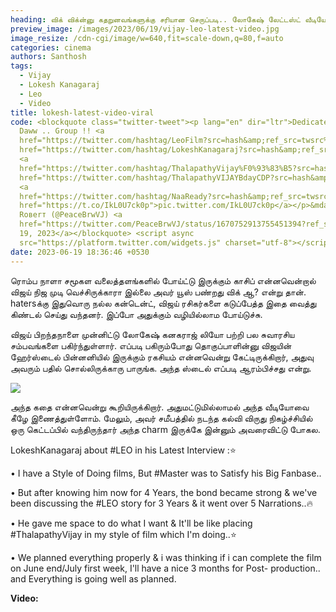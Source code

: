 ```yaml
---
heading: விக் விக்ன்னு கதறுனவங்களுக்கு சரியான செருப்படி.. லோகேஷ் லேட்டஸ்ட் வீடியோ வைரல்.
preview_image: /images/2023/06/19/vijay-leo-latest-video.jpg
image_resize: /cdn-cgi/image/w=640,fit=scale-down,q=80,f=auto
categories: cinema
authors: Santhosh
tags:
  - Vijay
  - Lokesh Kanagaraj
  - Leo
  - Video
title: lokesh-latest-video-viral
code: <blockquote class="twitter-tweet"><p lang="en" dir="ltr">Dedicated to Wig
  Daww .. Group !! <a
  href="https://twitter.com/hashtag/LeoFilm?src=hash&amp;ref_src=twsrc%5Etfw">#LeoFilm</a><a
  href="https://twitter.com/hashtag/LokeshKanagaraj?src=hash&amp;ref_src=twsrc%5Etfw">#LokeshKanagaraj</a>
  <a
  href="https://twitter.com/hashtag/ThalapathyVijay%F0%93%83%B5?src=hash&amp;ref_src=twsrc%5Etfw">#ThalapathyVijay𓃵</a><a
  href="https://twitter.com/hashtag/ThalapathyVIJAYBdayCDP?src=hash&amp;ref_src=twsrc%5Etfw">#ThalapathyVIJAYBdayCDP</a>
  <a
  href="https://twitter.com/hashtag/NaaReady?src=hash&amp;ref_src=twsrc%5Etfw">#NaaReady</a><a
  href="https://t.co/IkL0U7ck0p">pic.twitter.com/IkL0U7ck0p</a></p>&mdash; Roвιɴ
  Roвerт (@PeaceBrwVJ) <a
  href="https://twitter.com/PeaceBrwVJ/status/1670752913755451394?ref_src=twsrc%5Etfw">June
  19, 2023</a></blockquote> <script async
  src="https://platform.twitter.com/widgets.js" charset="utf-8"></script>
date: 2023-06-19 18:36:46 +0530
---
```

ரொம்ப நாளா சமூகள வலைத்தளங்களில் போய்ட்டு இருக்கும் காசிப் என்னவென்றால் விஜய் நிஜ முடி வெச்சிருக்காரா இல்லை அவர் யூஸ் பண்றது விக் ஆ? என்று தான். hatersக்கு இதுவொரு நல்ல கன்டென்ட், விஜய் ரசிகர்களை கடுப்பேத்த இதை வைத்து கிண்டல் செய்து வந்தனர். இப்போ அதுக்கும் வழியில்லாம போய்டுச்சு. 

விஜய் பிறந்தநாளை முன்னிட்டு லோகேஷ் கனகராஜ் லியோ பற்றி பல சுவாரசிய சம்பவங்களை பகிர்ந்துள்ளார். எப்படி பகிரும்போது தொகுப்பாளின்னு விஜயின் ஹேர்ஸ்டைல் பின்னனியில் இருக்கும் ரகசியம் என்னவென்று கேட்டிருக்கிறார், அதுவு அவரும் பதில் சொல்லிருக்காரு பாருங்க. அந்த ஸ்டைல் எப்படி ஆரம்பிச்சது என்று. 

![](/images/2023/06/19/vijay-leo-latest-video-1.jpg)

அந்த கதை என்னவென்று கூறியிருக்கிறார். அதுமட்டுமில்லாமல் அந்த வீடியோவை கீழே இணைத்துள்ளோம். மேலும், அவர் சமீபத்தில் நடந்த கல்வி விருது நிகழ்ச்சியில் ஒரு கெட்டப்பில் வந்திருந்தார் அந்த charm இருக்கே இன்னும் அவரைவிட்டு போகல. 

LokeshKanagaraj about #LEO in his Latest Interview :⭐

• I have a Style of Doing films, But #Master was to Satisfy his Big Fanbase.. 

• But after knowing him now for 4 Years, the bond became strong & we've been discussing the #LEO story for 3 Years & it went over 5 Narrations..🔥

• He gave me space to do what I want & It'll be like placing #ThalapathyVijay in my style of film which I'm doing..⭐

• We planned everything properly & i was thinking if i can complete the film on June end/July first week, I'll have a nice 3 months for Post- production.. and Everything is going well as planned.

**V﻿ideo:**